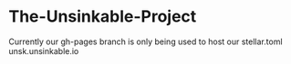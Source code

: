 # The-Unsinkable-Project
Currently our gh-pages branch is only being used to host our stellar.toml
unsk.unsinkable.io
